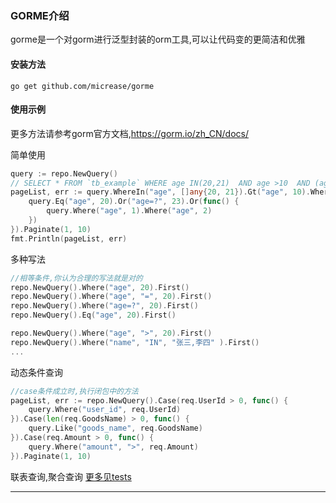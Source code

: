 
### GORME介绍

gorme是一个对gorm进行泛型封装的orm工具,可以让代码变的更简洁和优雅

#### 安装方法
```shell
go get github.com/micrease/gorme
```

#### 使用示例
更多方法请参考gorm官方文档,https://gorm.io/zh_CN/docs/

简单使用
```go
query := repo.NewQuery()
// SELECT * FROM `tb_example` WHERE age IN(20,21)  AND age >10  AND (age =20  OR age=23 OR (age=1 AND age=2)) AND `tb_example`.`deleted_at` IS NULL LIMIT 10
pageList, err := query.WhereIn("age", []any{20, 21}).Gt("age", 10).Where(func() {
    query.Eq("age", 20).Or("age=?", 23).Or(func() {
        query.Where("age", 1).Where("age", 2)
    })
}).Paginate(1, 10)
fmt.Println(pageList, err)
```
多种写法
```go
//相等条件,你认为合理的写法就是对的
repo.NewQuery().Where("age", 20).First()
repo.NewQuery().Where("age", "=", 20).First()
repo.NewQuery().Where("age=?", 20).First()
repo.NewQuery().Eq("age", 20).First()

repo.NewQuery().Where("age", ">", 20).First()
repo.NewQuery().Where("name", "IN", "张三,李四" ).First()
...
```
动态条件查询
```go
//case条件成立时,执行闭包中的方法
pageList, err := repo.NewQuery().Case(req.UserId > 0, func() {
    query.Where("user_id", req.UserId)
}).Case(len(req.GoodsName) > 0, func() {
    query.Like("goods_name", req.GoodsName)
}).Case(req.Amount > 0, func() {
    query.Where("amount", ">", req.Amount)
}).Paginate(1, 10)
```
联表查询,聚合查询
[更多见tests](https://github.com/micrease/gorme/blob/master/tests/gorme_test.go)

***
